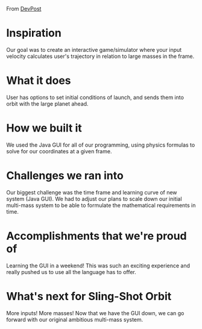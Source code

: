 From [DevPost](https://devpost.com/software/sling-shot-orbit)

# Inspiration
Our goal was to create an interactive game/simulator where your input velocity calculates user's trajectory in relation to large masses in the frame.

# What it does
User has options to set initial conditions of launch, and sends them into orbit with the large planet ahead.

# How we built it
We used the Java GUI for all of our programming, using physics formulas to solve for our coordinates at a given frame.

# Challenges we ran into
Our biggest challenge was the time frame and learning curve of new system (Java GUI). We had to adjust our plans to scale down our initial multi-mass system to be able to formulate the mathematical requirements in time.

# Accomplishments that we're proud of
Learning the GUI in a weekend! This was such an exciting experience and really pushed us to use all the language has to offer.

# What's next for Sling-Shot Orbit
More inputs! More masses! Now that we have the GUI down, we can go forward with our original ambitious multi-mass system.
